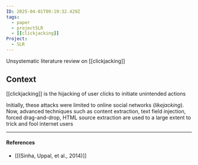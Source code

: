 ```yaml
---
ID: 2025-04-01T09:19:32.429Z
tags:
  - paper
  - projectSLR
  - [[clickjacking]]
Project:
  - SLR
---
```

Unsystematic literature review on [[clickjacking]]
## Context

[[clickjacking]] is the hijacking of user clicks to initiate unintended actions

Initially, these attacks were limited to online social networks (*likejacking*). Now, advanced techniques such as content extraction, text field injection, forced drag-and-drop, HTML source extraction are used to a large extent to trick and fool internet users

---
#### References
- [[(Sinha, Uppal, et al., 2014)]]
